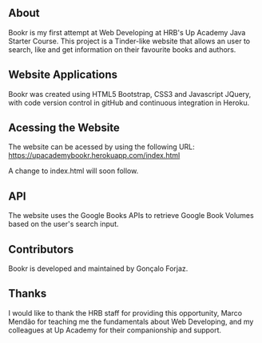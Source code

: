## About

Bookr is my first attempt at Web Developing at HRB's Up Academy Java Starter Course. 
This project is a Tinder-like website that allows an user to search, like and get information on their favourite books and authors.

## Website Applications

Bookr was created using HTML5 Bootstrap, CSS3 and Javascript JQuery, with code version control in gitHub and continuous integration in Heroku.

## Acessing the Website

The website can be acessed by using the following URL:
https://upacademybookr.herokuapp.com/index.html

A change to index.html will soon follow.

## API

The website uses the Google Books APIs to retrieve Google Book Volumes based on the user's search input.

## Contributors

Bookr is developed and maintained by Gonçalo Forjaz.

## Thanks

I would like to thank the HRB staff for providing this opportunity, Marco Mendão for teaching me the fundamentals about Web Developing, and my colleagues at Up Academy for their companionship and support.
